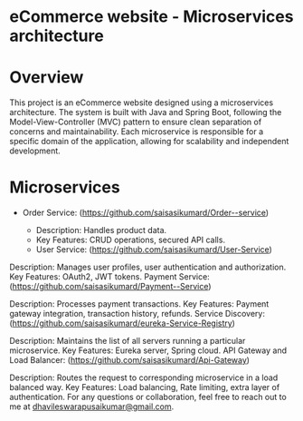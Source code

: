 # eCommerce website - Microservices architecture
# Overview 
This project is an eCommerce website designed using a microservices architecture. The system is built with Java and Spring Boot, following the Model-View-Controller (MVC) pattern to ensure clean separation of concerns and maintainability. Each microservice is responsible for a specific domain of the application, allowing for scalability and independent development.
# Microservices 
* Order Service: (https://github.com/saisasikumard/Order--service)

   * Description: Handles product data.
   * Key Features: CRUD operations, secured API calls.
   * User Service: (https://github.com/saisasikumard/User-Service)

Description: Manages user profiles, user authentication and authorization.
Key Features: OAuth2, JWT tokens.
Payment Service: (https://github.com/saisasikumard/Payment--Service)

Description: Processes payment transactions.
Key Features: Payment gateway integration, transaction history, refunds.
Service Discovery: (https://github.com/saisasikumard/eureka-Service-Registry)

Description: Maintains the list of all servers running a particular microservice.
Key Features: Eureka server, Spring cloud.
API Gateway and Load Balancer: (https://github.com/saisasikumard/Api-Gateway)

Description: Routes the request to corresponding microservice in a load balanced way.
Key Features: Load balancing, Rate limiting, extra layer of authentication.
For any questions or collaboration, feel free to reach out to me at dhavileswarapusaikumar@gmail.com.
